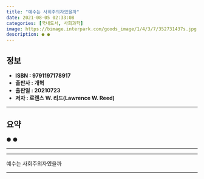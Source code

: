 ```yaml
---
title: "예수는 사회주의자였을까"
date: 2021-08-05 02:33:08
categories: [국내도서, 사회과학]
image: https://bimage.interpark.com/goods_image/1/4/3/7/352731437s.jpg
description: ● ●
---
```


## **정보**

- **ISBN : 9791197178917**
- **출판사 : 개혁**
- **출판일 : 20210723**
- **저자 : 로렌스 W. 리드(Lawrence W. Reed)**

------



## **요약**

●  ●  

------



------


예수는 사회주의자였을까 

------


